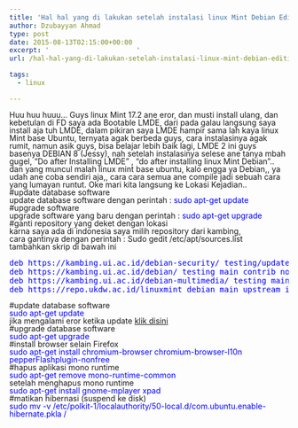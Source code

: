 ```yaml
---
title: 'Hal hal yang di lakukan setelah instalasi linux Mint Debian Edition 2 [LMDE]'
author: Dzubayyan Ahmad
type: post
date: 2015-08-13T02:15:00+00:00
excerpt: '						'
url: /hal-hal-yang-di-lakukan-setelah-instalasi-linux-mint-debian-edition-lmde.aspx

tags:
  - linux

---
```

<div style="line-height: 100%; margin-bottom: 0cm;" align="left">
  Huu huu huuu&#8230; Guys linux Mint 17.2 ane eror, dan musti install ulang, dan kebetulan di FD saya ada Bootable LMDE, dari pada galau langsung saya install aja tuh LMDE, dalam pikiran saya LMDE hampir sama lah kaya linux Mint base Ubuntu, ternyata agak berbeda guys, cara instalasinya agak rumit, namun asik guys, bisa belajar lebih baik lagi, LMDE 2 ini guys basenya DEBIAN 8 (Jessy), nah setelah instalasinya selese ane tanya mbah gugel, “Do after Installing LMDE” , “do after installing linux Mint Debian”.. dan yang muncul malah linux mint base ubuntu, kalo engga ya Debian,, ya udah ane coba sendiri aja,, cara cara semua ane compile jadi sebuah cara yang lumayan runtut. Oke mari kita langsung ke Lokasi Kejadian..
</div>

<div style="line-height: 100%; margin-bottom: 0cm;" align="left">
</div>

<div style="line-height: 100%; margin-bottom: 0cm;" align="left">
  #update database software
</div>

<div style="line-height: 100%; margin-bottom: 0cm;" align="left">
  update database software dengan perintah : <span style="color: blue;">sudo apt-get update</span>
</div>

<div style="line-height: 100%; margin-bottom: 0cm;" align="left">
</div>

<div style="line-height: 100%; margin-bottom: 0cm;" align="left">
  #upgrade software
</div>

<div style="line-height: 100%; margin-bottom: 0cm;" align="left">
  upgrade software yang baru dengan perintah : <span style="color: blue;">sudo apt-get upgrade</span>
</div>

<div style="line-height: 100%; margin-bottom: 0cm;" align="left">
</div>

<div style="line-height: 100%; margin-bottom: 0cm;" align="left">
  #ganti repository yang deket dengan lokasi<br /> karna saya ada di indonesia saya milih repository dari kambing,<br /> 
</div>

<div style="line-height: 100%; margin-bottom: 0cm;" align="left">
  cara gantinya dengan perintah : Sudo gedit /etc/apt/sources.list
</div>

<div style="line-height: 100%; margin-bottom: 0cm;" align="left">
  tambahkan skrip di bawah ini
</div>

<pre style="text-align: left;"><span style="color: blue;">deb https://kambing.ui.ac.id/debian-security/ testing/updates main contrib non-free
deb https://kambing.ui.ac.id/debian/ testing main contrib non-free
deb https://kambing.ui.ac.id/debian-multimedia/ testing main non-free
deb https://repo.ukdw.ac.id/linuxmint debian main upstream import backport romeo</span></pre>

<div style="line-height: 100%; margin-bottom: 0cm;">
  #update database software
</div>

<div style="line-height: 100%; margin-bottom: 0cm;">
  <span style="color: blue;">sudo apt-get update</span>
</div>

<div style="line-height: 100%; margin-bottom: 0cm;">
  jika mengalami eror ketika update <a href="https://www.seputarinfo.co.vu/2015/08/cara-mengatasi-debian-public-keys-error.html" target="_blank" rel="noopener noreferrer">klik disini</a>
</div>

<div style="line-height: 100%; margin-bottom: 0cm;">
</div>

<div style="line-height: 100%; margin-bottom: 0cm;">
  #upgrade database software
</div>

<div style="line-height: 100%; margin-bottom: 0cm;">
  <span style="color: blue;">sudo apt-get upgrade</span>
</div>

<div style="line-height: 100%; margin-bottom: 0cm;">
</div>

<div style="line-height: 100%; margin-bottom: 0cm;">
  #install browser selain Firefox
</div>

<div style="line-height: 100%; margin-bottom: 0cm;">
  <span style="color: blue;">sudo apt-get install chromium-browser chromium-browser-l10n pepperFlashplugin-nonfree</span>
</div>

<div style="line-height: 100%; margin-bottom: 0cm;">
</div>

<div style="line-height: 100%; margin-bottom: 0cm;">
  #hapus aplikasi mono runtime
</div>

<div style="line-height: 100%; margin-bottom: 0cm;">
  <span style="color: blue;">sudo apt-get remove mono-runtime-common</span>
</div>

<div style="line-height: 100%; margin-bottom: 0cm;">
</div>

<div style="line-height: 100%; margin-bottom: 0cm;">
  setelah menghapus mono runtime
</div>

<div style="line-height: 100%; margin-bottom: 0cm;">
  <span style="color: blue;">sudo apt-get install gnome-mplayer xpad</span>
</div>

<div style="line-height: 100%; margin-bottom: 0cm;">
</div>

<div style="line-height: 100%; margin-bottom: 0cm;">
  #matikan hibernasi (suspend ke disk)
</div>

<div style="line-height: 100%; margin-bottom: 0cm;">
  <span style="color: blue;">sudo mv -v /etc/polkit-1/localauthority/50-local.d/com.ubuntu.enable-hibernate.pkla /</span>
</div>

<div style="line-height: 100%; margin-bottom: 0cm;">
</div>